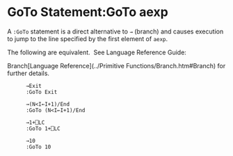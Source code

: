 




<h1 class="heading"><span class="name">GoTo Statement</span><span class="command">:GoTo aexp</span></h1>

A `:GoTo` statement is a direct alternative to `→` (branch) and causes execution to jump to the line specified by the first element of `aexp`.


The following are equivalent.  See 
Language Reference Guide: 

Branch[Language Reference](../Primitive Functions/Branch.htm#Branch) for further details.
```apl
      →Exit
      :GoTo Exit
 
      →(N<I←I+1)/End
      :GoTo (N<I←I+1)/End
 
      →1+⎕LC
      :GoTo 1+⎕LC
 
      →10
      :GoTo 10
```



